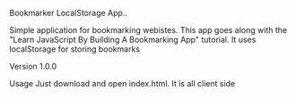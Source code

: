 Bookmarker LocalStorage App..

Simple application for bookmarking webistes. This app goes along with the "Learn JavaScript By Building A Bookmarking App" tutorial. It uses localStorage for storing bookmarks

Version
1.0.0

Usage
Just download and open index.html. It is all client side